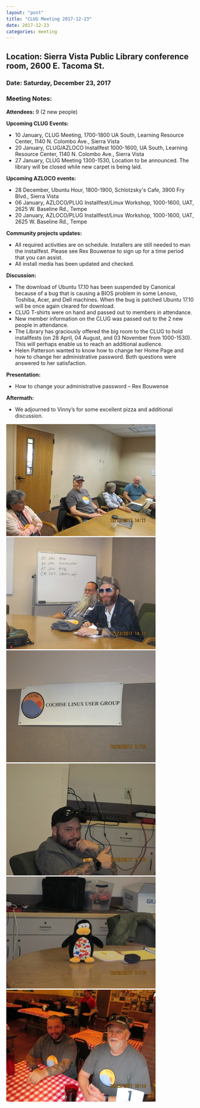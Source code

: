 ```yaml
---
layout: "post"
title: "CLUG Meeting 2017-12-23"
date: 2017-12-23
categories: meeting
---
```


## Location: Sierra Vista Public Library conference room, 2600 E. Tacoma St.

### Date: Saturday, December 23, 2017

### Meeting Notes:

**Attendees:** 9 (2 new people)

**Upcoming CLUG Events:**

 * 10 January, CLUG Meeting, 1700-1800 UA South, Learning Resource Center, 1140 N. Colombo Ave., Sierra Vista
 * 20 January, CLUG/AZLOCO Installfest 1000-1600, UA South, Learning Resource Center, 1140 N. Colombo Ave., Sierra Vista
 * 27 January, CLUG Meeting 1300-1530, Location to be announced.  The library will be closed while new carpet is being laid.

**Upcoming AZLOCO events:**

 * 28 December, Ubuntu Hour, 1800-1900, Schlotzsky's Cafe, 3900 Fry Blvd., Sierra Vista
 * 06 January, AZLOCO/PLUG Installfest/Linux Workshop, 1000-1600, UAT, 2625 W. Baseline Rd., Tempe
 * 20 January,  AZLOCO/PLUG Installfest/Linux Workshop, 1000-1600, UAT, 2625 W. Baseline Rd., Tempe
 
**Community projects updates:**

 * All required activities are on schedule.  Installers are still needed to man the installfest. Please see Rex Bouwense to sign up for a time period that you can assist.
 * All install media has been updated and checked.
 
**Discussion:**

 * The download of Ubuntu 17.10 has been suspended by Canonical because of a bug that is causing a BIOS problem in some Lenovo, Toshiba, Acer, and Dell machines.  When the bug is patched Ubuntu 17.10 will be once again cleared for download.
 * CLUG T-shirts were on hand and passed out to members in attendance.
 * New member information on the CLUG was passed out to the 2 new people in attendance.
 * The Library has graciously offered the big room to the CLUG to hold installfests (on 28 April, 04 August, and 03 November from 1000-1530).  This will perhaps enable us to reach an additional audience.
 * Helen Patterson wanted to know how to change her Home Page and how to change her administrative password.  Both questions were answered to her satisfaction.

**Presentation:**

 * How to change your administrative password – Rex Bouwense
 
**Aftermath:**

 * We adjourned to Vinny’s for some excellent pizza and additional discussion.

![alt text](https://raw.githubusercontent.com/CochiseLinuxUsersGroup/CochiseLinuxUsersGroup.github.io/master/images/CLUG_Mtg_12-23-17_1-400x400.JPG)
![alt text](https://raw.githubusercontent.com/CochiseLinuxUsersGroup/CochiseLinuxUsersGroup.github.io/master/images/CLUG_Mtg_12-23-17_2-400x400.JPG)
![alt text](https://raw.githubusercontent.com/CochiseLinuxUsersGroup/CochiseLinuxUsersGroup.github.io/master/images/CLUG_Mtg_12-23-17_3-400x400.JPG)
![alt text](https://raw.githubusercontent.com/CochiseLinuxUsersGroup/CochiseLinuxUsersGroup.github.io/master/images/CLUG_Mtg_12-23-17_4-400x400.JPG)
![alt text](https://raw.githubusercontent.com/CochiseLinuxUsersGroup/CochiseLinuxUsersGroup.github.io/master/images/CLUG_Mtg_12-23-17_5-400x400.JPG)
![alt text](https://raw.githubusercontent.com/CochiseLinuxUsersGroup/CochiseLinuxUsersGroup.github.io/master/images/CLUG_Mtg_12-23-17_6-400x400.JPG)
